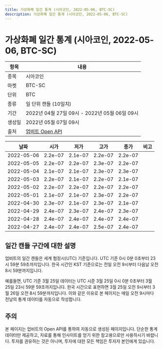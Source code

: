 ```yaml
---
title: 가상화폐 일간 통계 (시아코인, 2022-05-06, BTC-SC)
description: 가상화폐 일간 통계 (시아코인, 2022-05-06, BTC-SC)
---
```



가상화폐 일간 통계 (시아코인, 2022-05-06, BTC-SC)
===

|항목|내용|
|--|--|
|종목|시아코인|
|마켓|BTC-SC|
|단위|BTC|
|종류|일 단위 캔들 (10일치)|
|기간|2022년 04월 27일 09시 - 2022년 05월 06일 09시|
|생성일|2022년 05월 07일 09시|
|출처|[업비트 Open API](https://docs.upbit.com)|


|날짜|시가|저가|고가|종가|비고|
|--|--|--|--|--|--|
|2022-05-06|2.2e-07|2.1e-07|2.2e-07|2.2e-07|    |
|2022-05-05|2.2e-07|2.2e-07|2.3e-07|2.2e-07|    |
|2022-05-04|2.1e-07|2.1e-07|2.3e-07|2.3e-07|    |
|2022-05-03|2.2e-07|2.1e-07|2.2e-07|2.1e-07|    |
|2022-05-02|2.2e-07|2.2e-07|2.2e-07|2.2e-07|    |
|2022-05-01|2.1e-07|2.1e-07|2.3e-07|2.2e-07|    |
|2022-04-30|2.3e-07|2.1e-07|2.3e-07|2.1e-07|    |
|2022-04-29|2.4e-07|2.3e-07|2.4e-07|2.3e-07|    |
|2022-04-28|2.4e-07|2.4e-07|2.4e-07|2.4e-07|    |
|2022-04-27|2.4e-07|2.4e-07|2.5e-07|2.4e-07|    |


일간 캔들 구간에 대한 설명
---


업비트의 일간 캔들은 세계 협정시(UTC) 기준입니다. 
UTC 기준 0시 0분 0초부터 23시 59분 59초까지입니다. 
한국 시간인 KST 기준으로는 전일 오전 9시부터 다음날 오전 8시 59분까지입니다. 


예를들면, UTC 기준 3월 25일 데이터는 UTC 시준 3월 25일 0시 0분 0초부터 3월 25일 23시 59분 59초까지입니다. 
한국 시간으로 표현하면 3월 25일 오전 9시부터 3월 26일 오전 8시 59분까지입니다. 
이와 같은 이유로 본 페이지는 매일 오전 9시마다 전날의 통계 데이터를 자동으로 작성합니다. 


주의
---


본 페이지는 업비트의 Open API를 통하여 자동으로 생성된 페이지입니다. 
단순한 통계 데이터만 제공하고, 자료를 통해 인사이트를 얻기 위한 참고용으로만 사용하시기 바랍니다. 
투자를 권유하는 것은 아니며, 투자에 대한 모든 책임은 투자자 본인에게 있습니다. 
